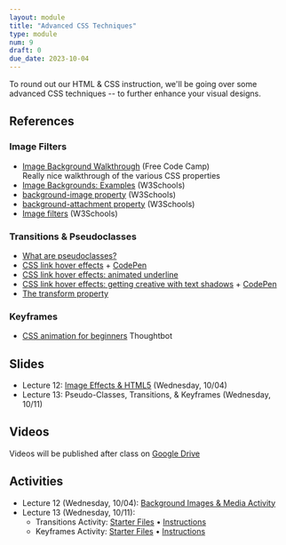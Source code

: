 ```yaml
---
layout: module
title: "Advanced CSS Techniques"
type: module
num: 9
draft: 0
due_date: 2023-10-04
---
```


To round out our HTML & CSS instruction, we'll be going over some advanced CSS techniques -- to further enhance your visual designs. 

## References

### Image Filters
* [Image Background Walkthrough](https://www.freecodecamp.org/news/css-background-image-with-html-example-code/) (Free Code Camp)<br>Really nice walkthrough of the various CSS properties
* [Image Backgrounds: Examples](https://www.w3schools.com/css/css3_backgrounds.asp) (W3Schools)
* [background-image property](https://www.w3schools.com/cssref/pr_background-image.php) (W3Schools)
* [background-attachment property](https://www.w3schools.com/cssref/pr_background-attachment.php) (W3Schools)
* [Image filters](https://www.w3schools.com/cssref/css3_pr_filter.asp) (W3Schools)

### Transitions & Pseudoclasses
* <a href="https://css-tricks.com/pseudo-class-selectors/" target="_blank">What are pseudoclasses?</a>
* <a href="https://css-tricks.com/css-link-hover-effects/" target="_blank">CSS link hover effects</a> + <a href="https://codepen.io/vanwars/pen/ExeNEWN?editors=0100" target="_blank">CodePen</a>
* <a href="https://css-tricks.com/4-ways-to-animate-the-color-of-a-text-link-on-hover/" target="_blank">CSS link hover effects: animated underline</a>
* <a href="https://css-tricks.com/cool-hover-effects-that-use-css-text-shadow/" target="_blank">CSS link hover effects: getting creative with text shadows</a> + <a href="https://codepen.io/vanwars/pen/rNZWdGM?editors=0100" target="_blank">CodePen</a>
* <a href="https://css-tricks.com/almanac/properties/t/transform/" target="_blank">The transform property</a>

### Keyframes
* <a href="https://thoughtbot.com/blog/css-animation-for-beginners" target="_blank">CSS animation for beginners</a> Thoughtbot

## Slides
* Lecture 12: <a href="https://docs.google.com/presentation/d/1NdlUEE0ev00UnExP-HXCCemv9x50wJrrQB47C84jFTg/edit?usp=sharing" target="_blank">Image Effects & HTML5</a> (Wednesday, 10/04)
* Lecture 13: Pseudo-Classes,  Transitions, & Keyframes (Wednesday, 10/11)

<!-- <a href="https://docs.google.com/presentation/d/1xHMsMJFu6b_oosGlMVTPePKTw5h9mm4MVrlaq3Chudw/edit?usp=sharing" target="_blank">Pseudo-Classes,  Transitions, & Keyframes</a> (Wednesday, 10/11) -->

## Videos
Videos will be published after class on <a href="https://drive.google.com/drive/folders/1CxPSqGbbNUjc9OntwNqdoHvfSvchCpxE?usp=sharing" target="_blank">Google Drive</a>

## Activities
* Lecture 12 (Wednesday, 10/04): [Background Images & Media Activity](../activities/background-images) 
* Lecture 13 (Wednesday, 10/11): 
    * Transitions Activity: [Starter Files](../course-files/activities/transitions.zip) &bull; [Instructions](../activities/transitions)
    * Keyframes Activity: [Starter Files](../course-files/activities/keyframes.zip) &bull; [Instructions](../activities/keyframes)
